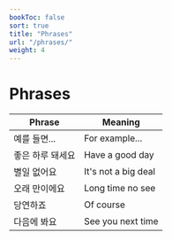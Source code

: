 ```yaml
---
bookToc: false
sort: true
title: "Phrases"
url: "/phrases/"
weight: 4
---
```


# Phrases

| Phrase           | Meaning             |
| ---------------- | ------------------- |
| 예를 들면...     | For example...      |
| 좋은 하루 돼세요 | Have a good day     |
| 별일 없어요      | It's not a big deal |
| 오래 만이에요    | Long time no see    |
| 당연하죠         | Of course           |
| 다음에 봐요      | See you next time   |

